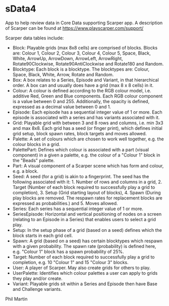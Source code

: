 # sData4

App to help review data in Core Data supporting Scarper app. A description of Scarper can be found at https://www.playscarper.com/support/

Scarper data tables include:

- Block: Playable grids (max 8x8 cells) are comprised of blocks. Blocks are: Colour 1, Colour 2, Colour 3, Colour 4, Colour 5, Space, Black, White, ArrowUp, ArrowDown, ArrowLeft, ArrowRight, Rotate90Clockwise, Rotate90AntiClockwise and Rotate180 and Random.
- Blocktype: Each block is a blocktype. The blocktypes are: Colour, Space, Black, White, Arrow, Rotate and Random.
- Box: A box relates to a Series, Episode and Variant, in that hierarchical order. A box can and usually does have a grid (max 8 x 8 cells) in it.
- Colour: A colour is defined according to the RGB colour model, i.e. additive Red, Green and Blue components. Each RGB colour component is a value between 0 and 255. Additionally, the opacity is defined, expressed as a decimal value between 0 and 1.
- Episode: Each episode has a sequential integer value of 1 or more. Each episode is associated with a series and has variants associated with it.
- Grid: Playable grid with between 3 and 8 rows and columns, i.e. min 3x3 and max 8x8. Each grid has a seed (or finger print), which defines initial grid setup, block spawn rates, block targets and moves allowed.
- Palette: A set of colours which are chosen to work well together, e.g. the colour blocks in a grid.
- PalettePart: Defines which colour is associated with a part (visual component) in a given a palette, e.g. the colour of a "Colour 1" block in the "Beads" palette.
- Part: A visual component of a Scarper scene which has form and colour, e.g. a block.
- Seed: A seed (for a grid) is akin to a fingerprint. The seed has the following associated with it: 1. Number of rows and columns in a grid, 2. Target (Number of each block required to successfully play a grid to completion), 3. Setup (Grid starting layout of blocks), 4. Spawn (During play blocks are removed. The respawn rates for replacement blocks are expressed as probabilities.) and 5. Moves allowed.
- Series: Each series has a sequential integer value of 1 or more.
- SeriesEpisode: Horizontal and vertical positioning of nodes on a screen (relating to an Episode in a Series) that enables users to select a grid play.
- Setup: In the setup phase of a grid (based on a seed) defines which the block starts in each grid cell.
- Spawn: A grid (based on a seed) has certain blocktypes which respawn with a given probability. The spawn rate (probability) is defined here, e.g. "Colour 1" block has a spawn probability of 25%.
- Target: Number of each block required to successfully play a grid to completion, e.g. 10 "Colour 1" and 15 "Colour 3" blocks.
- User: A player of Scarper. May also create grids for others to play.
- UserPalette: Identifies which colour palettes a user can apply to grids they play and/or create.
- Variant: Playable grids sit within a Series and Episode then have Base and Challenge variants.

Phil Martin
